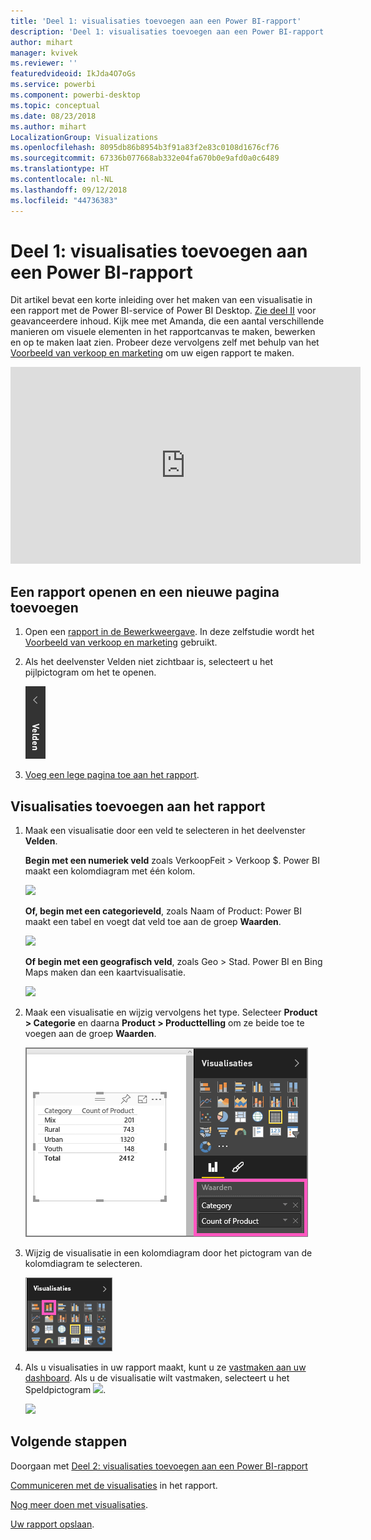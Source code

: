 ```yaml
---
title: 'Deel 1: visualisaties toevoegen aan een Power BI-rapport'
description: 'Deel 1: visualisaties toevoegen aan een Power BI-rapport'
author: mihart
manager: kvivek
ms.reviewer: ''
featuredvideoid: IkJda4O7oGs
ms.service: powerbi
ms.component: powerbi-desktop
ms.topic: conceptual
ms.date: 08/23/2018
ms.author: mihart
LocalizationGroup: Visualizations
ms.openlocfilehash: 8095db86b8954b3f91a83f2e83c0108d1676cf76
ms.sourcegitcommit: 67336b077668ab332e04fa670b0e9afd0a0c6489
ms.translationtype: HT
ms.contentlocale: nl-NL
ms.lasthandoff: 09/12/2018
ms.locfileid: "44736383"
---
```

# <a name="part-i-add-visualizations-to-a-power-bi-report"></a>Deel 1: visualisaties toevoegen aan een Power BI-rapport
Dit artikel bevat een korte inleiding over het maken van een visualisatie in een rapport met de Power BI-service of Power BI Desktop.  [Zie deel II](power-bi-report-add-visualizations-ii.md) voor geavanceerdere inhoud. Kijk mee met Amanda, die een aantal verschillende manieren om visuele elementen in het rapportcanvas te maken, bewerken en op te maken laat zien. Probeer deze vervolgens zelf met behulp van het [Voorbeeld van verkoop en marketing](../sample-datasets.md) om uw eigen rapport te maken.

<iframe width="560" height="315" src="https://www.youtube.com/embed/IkJda4O7oGs" frameborder="0" allowfullscreen></iframe>


## <a name="open-a-report-and-add-a-new-page"></a>Een rapport openen en een nieuwe pagina toevoegen
1. Open een [rapport in de Bewerkweergave](../service-reading-view-and-editing-view.md). In deze zelfstudie wordt het [Voorbeeld van verkoop en marketing](../sample-datasets.md) gebruikt.
2. Als het deelvenster Velden niet zichtbaar is, selecteert u het pijlpictogram om het te openen. 
   
   ![](media/power-bi-report-add-visualizations-i/pbi_nancy_fieldsfiltersarrow.png)
3. [Voeg een lege pagina toe aan het rapport](../power-bi-report-add-page.md).

## <a name="add-visualizations-to-the-report"></a>Visualisaties toevoegen aan het rapport
1. Maak een visualisatie door een veld te selecteren in het deelvenster **Velden**.  
   
   **Begin met een numeriek veld** zoals VerkoopFeit > Verkoop $. Power BI maakt een kolomdiagram met één kolom.
   
   ![](media/power-bi-report-add-visualizations-i/pbi_onecolchart.png)
   
   **Of, begin met een categorieveld**, zoals Naam of Product: Power BI maakt een tabel en voegt dat veld toe aan de groep **Waarden**.
   
   ![](media/power-bi-report-add-visualizations-i/pbi_agif_createchart3.gif)
   
   **Of begin met een geografisch veld**, zoals Geo > Stad. Power BI en Bing Maps maken dan een kaartvisualisatie.
   
   ![](media/power-bi-report-add-visualizations-i/power-bi-map.png)
2. Maak een visualisatie en wijzig vervolgens het type. Selecteer **Product > Categorie** en daarna **Product > Producttelling** om ze beide toe te voegen aan de groep **Waarden**.
   
   ![](media/power-bi-report-add-visualizations-i/part1table1.png)
3. Wijzig de visualisatie in een kolomdiagram door het pictogram van de kolomdiagram te selecteren.
   
   ![](media/power-bi-report-add-visualizations-i/part1converttocolumn.png)
4. Als u visualisaties in uw rapport maakt, kunt u ze [vastmaken aan uw dashboard](../service-dashboard-pin-tile-from-report.md). Als u de visualisatie wilt vastmaken, selecteert u het Speldpictogram ![](media/power-bi-report-add-visualizations-i/pinnooutline.png).
   
   ![](media/power-bi-report-add-visualizations-i/part1pin1.png)
  

## <a name="next-steps"></a>Volgende stappen
 Doorgaan met [Deel 2: visualisaties toevoegen aan een Power BI-rapport](power-bi-report-add-visualizations-ii.md)
   
   [Communiceren met de visualisaties](../service-reading-view-and-editing-view.md) in het rapport.
   
   [Nog meer doen met visualisaties](power-bi-report-visualizations.md).
   
   [Uw rapport opslaan](../service-report-save.md).
